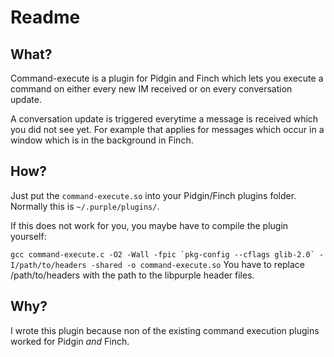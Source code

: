 # Readme
## What?
Command-execute is a plugin for Pidgin and Finch which lets you execute a command on either every new IM received or on every conversation update.

A conversation update is triggered everytime a message is received which you did not see yet. For example that applies for messages which occur in a window which is in the background in Finch.
## How?
Just put the `command-execute.so` into your Pidgin/Finch plugins folder.
Normally this is `~/.purple/plugins/`.

If this does not work for you, you maybe have to compile the plugin yourself:

```gcc command-execute.c -O2 -Wall -fpic `pkg-config --cflags glib-2.0` -I/path/to/headers -shared -o command-execute.so```
You have to replace /path/to/headers with the path to the libpurple header files.
## Why?
I wrote this plugin because non of the existing command execution plugins worked for Pidgin _and_ Finch.
